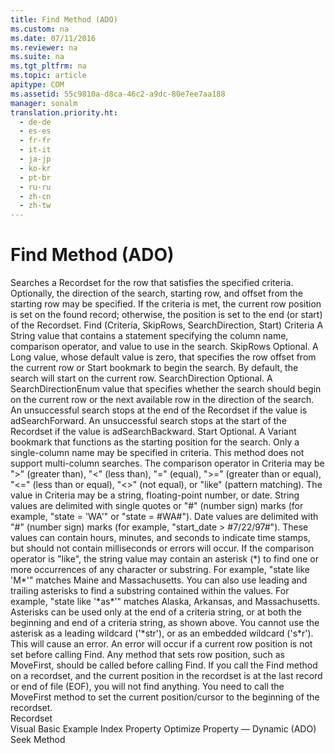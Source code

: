 ```yaml
---
title: Find Method (ADO)
ms.custom: na
ms.date: 07/11/2016
ms.reviewer: na
ms.suite: na
ms.tgt_pltfrm: na
ms.topic: article
apitype: COM
ms.assetid: 55c9810a-d8ca-46c2-a9dc-80e7ee7aa188
manager: sonalm
translation.priority.ht: 
  - de-de
  - es-es
  - fr-fr
  - it-it
  - ja-jp
  - ko-kr
  - pt-br
  - ru-ru
  - zh-cn
  - zh-tw
---
```

# Find Method (ADO)
<?xml version="1.0" encoding="utf-8"?>
<developerReferenceWithSyntaxDocument xmlns="http://ddue.schemas.microsoft.com/authoring/2003/5" xmlns:xlink="http://www.w3.org/1999/xlink" xmlns:xsi="http://www.w3.org/2001/XMLSchema-instance" xsi:schemaLocation="http://ddue.schemas.microsoft.com/authoring/2003/5 http://dduestorage.blob.core.windows.net/ddueschema/developer.xsd">
  <introduction>
    <para>Searches a <legacyLink xlink:href="ede1415f-c3df-4cc5-a05b-2576b2b84b60">Recordset</legacyLink> for the row that satisfies the specified criteria. Optionally, the direction of the search, starting row, and offset from the starting row may be specified. If the criteria is met, the current row position is set on the found record; otherwise, the position is set to the end (or start) of the <legacyBold>Recordset</legacyBold>.</para>
  </introduction>
  <syntaxSection>
    <legacySyntax>
<legacyBold>Find</legacyBold> <parameterReference>(Criteria, SkipRows, SearchDirection, Start)</parameterReference></legacySyntax>
  </syntaxSection>
  <parameters>
    <content>
      <definitionTable>
        <definedTerm> <legacyItalic>Criteria</legacyItalic> </definedTerm>
        <definition>
          <para>A <legacyBold>String</legacyBold> value that contains a statement specifying the column name, comparison operator, and value to use in the search.</para>
        </definition>
        <definedTerm> <legacyItalic>SkipRows</legacyItalic> </definedTerm>
        <definition>
          <para>Optional<legacyItalic>. </legacyItalic>A <legacyBold>Long</legacyBold> value, whose default value is zero, that specifies the row offset from the current row or <legacyItalic>Start </legacyItalic>bookmark to begin the search. By default, the search will start on the current row.</para>
        </definition>
        <definedTerm> <legacyItalic>SearchDirection</legacyItalic> </definedTerm>
        <definition>
          <para>Optional<legacyItalic>. </legacyItalic>A <legacyLink xlink:href="81272ae3-2165-4f4e-adfe-9ede0368cb17">SearchDirectionEnum</legacyLink> value that specifies whether the search should begin on the current row or the next available row in the direction of the search. An unsuccessful search stops at the end of the <legacyBold>Recordset</legacyBold> if the value is <legacyBold>adSearchForward</legacyBold>. An unsuccessful search stops at the start of the <legacyBold>Recordset</legacyBold> if the value is <legacyBold>adSearchBackward</legacyBold>.</para>
        </definition>
        <definedTerm> <legacyItalic>Start</legacyItalic> </definedTerm>
        <definition>
          <para>Optional. A <legacyBold>Variant</legacyBold> bookmark that functions as the starting position for the search.</para>
        </definition>
      </definitionTable>
    </content>
  </parameters>
  <languageReferenceRemarks>
    <content>
      <para>Only a single-column name may be specified in <legacyItalic>criteria</legacyItalic>. This method does not support multi-column searches.</para>
      <para>The comparison operator in <legacyItalic>Criteria</legacyItalic> may be "<legacyBold>&gt;</legacyBold>" (greater than), "<legacyBold>&lt;</legacyBold>" (less than), "=" (equal), "&gt;=" (greater than or equal), "&lt;=" (less than or equal), "&lt;&gt;" (not equal), or "like" (pattern matching).</para>
      <para>The value in <legacyItalic>Criteria</legacyItalic> may be a string, floating-point number, or date. String values are delimited with single quotes or "#" (number sign) marks (for example, "state = 'WA'" or "state = #WA#"). Date values are delimited with "#" (number sign) marks (for example, "start_date &gt; #7/22/97#"). These values can contain hours, minutes, and seconds to indicate time stamps, but should not contain milliseconds or errors will occur.</para>
      <para>If the comparison operator is "like", the string value may contain an asterisk (*) to find one or more occurrences of any character or substring. For example, "state like 'M*'" matches Maine and Massachusetts. You can also use leading and trailing asterisks to find a substring contained within the values. For example, "state like '*as*'" matches Alaska, Arkansas, and Massachusetts.</para>
      <para>Asterisks can be used only at the end of a criteria string, or at both the beginning and end of a criteria string, as shown above. You cannot use the asterisk as a leading wildcard ('*str'), or as an embedded wildcard ('s*r'). This will cause an error.</para>
      <alert class="note">
        <para>An error will occur if a current row position is not set before calling <legacyBold>Find</legacyBold>. Any method that sets row position, such as <legacyLink xlink:href="a61a01a7-5b33-4150-9126-21dfa63654cb">MoveFirst</legacyLink>, should be called before calling <legacyBold>Find</legacyBold>.</para>
      </alert>
      <alert class="note">
        <para>If you call the <legacyBold>Find</legacyBold> method on a recordset, and the current position in the recordset is at the last record or end of file (EOF), you will not find anything. You need to call the <legacyBold>MoveFirst</legacyBold> method to set the current position/cursor to the beginning of the recordset.</para>
      </alert>
    </content>
  </languageReferenceRemarks>
  <section>
    <title>Applies To</title>
    <content>
      <para>
        <link xlink:href="ede1415f-c3df-4cc5-a05b-2576b2b84b60">Recordset</link>
      </para>
    </content>
  </section>
  <relatedTopics>
<link xlink:href="bbf27dcc-9815-4e2f-8ea8-b8c9fe6dedd6">Visual Basic Example</link>
<link xlink:href="1c79e271-21ec-41a8-8163-c5e89f0001a7">Index Property</link>
<link xlink:href="a491c4ce-2b04-4c84-be83-3846bde8d16b">Optimize Property — Dynamic (ADO)</link>
<link xlink:href="129293d2-19d3-4940-bf64-483ee72fb4a1">Seek Method</link>
</relatedTopics>
</developerReferenceWithSyntaxDocument>